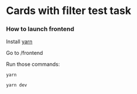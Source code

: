 # Cards with filter test task

### How to launch frontend

Install [yarn](https://classic.yarnpkg.com/en/docs/install#windows-stable)

Go to /frontend

Run those commands: 

```
yarn
```

```
yarn dev
```
